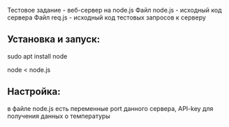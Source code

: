 Тестовое задание - веб-сервер на node.js 
Файл node.js - исходный код сервера
Файл req.js - исходный код тестовых запросов к серверу
## Установка и запуск:
sudo apt install node

node < node.js


## Настройка:
в файле node.js есть переменные port данного сервера, API-key для получения данных о температуры



